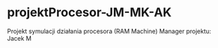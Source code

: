 # projektProcesor-JM-MK-AK
Projekt symulacji działania procesora (RAM Machine) Manager projektu: Jacek M
